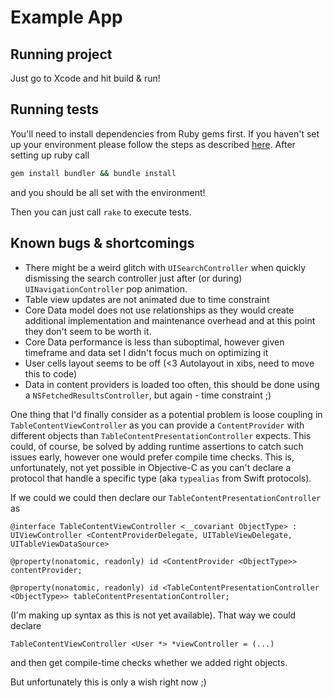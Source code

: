 # Example App

## Running project

Just go to Xcode and hit build & run!

## Running tests

You'll need to install dependencies from Ruby gems first. If you haven't set up your environment please follow the steps as described [here](https://rvm.io). After setting up ruby call

```bash
gem install bundler && bundle install
```

and you should be all set with the environment!

Then you can just call `rake` to execute tests.

## Known bugs & shortcomings

* There might be a weird glitch with `UISearchController` when quickly dismissing the search controller just after (or during) `UINavigationController` pop animation.
* Table view updates are not animated due to time constraint
* Core Data model does not use relationships as they would create additional implementation and maintenance overhead and at this point they don't seem to be worth it.
* Core Data performance is less than suboptimal, however given timeframe and data set I didn't focus much on optimizing it
* User cells layout seems to be off (<3 Autolayout in xibs, need to move this to code)
* Data in content providers is loaded too often, this should be done using a `NSFetchedResultsController`, but again - time constraint ;)

One thing that I'd finally consider as a potential problem is loose coupling in `TableContentViewController` as you can provide a `ContentProvider` with different objects than `TableContentPresentationController` expects. This could, of course, be solved by adding runtime assertions to catch such issues early, however one would prefer compile time checks. This is, unfortunately, not yet possible in Objective-C as you can't declare a protocol that handle a specific type (aka `typealias` from Swift protocols).

If we could we could then declare our `TableContentPresentationController` as

```
@interface TableContentViewController <__covariant ObjectType> : UIViewController <ContentProviderDelegate, UITableViewDelegate, UITableViewDataSource>

@property(nonatomic, readonly) id <ContentProvider <ObjectType>> contentProvider;

@property(nonatomic, readonly) id <TableContentPresentationController <ObjectType>> tableContentPresentationController;

```

(I'm making up syntax as this is not yet available). That way we could declare

```
TableContentViewController <User *> *viewController = (...)
```

and then get compile-time checks whether we added right objects.

But unfortunately this is only a wish right now ;)
